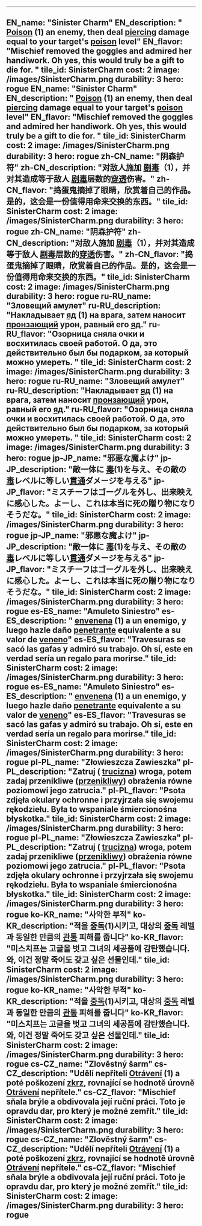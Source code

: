 ---

EN_name: "Sinister Charm"
EN_description: " <u>Poison</u> (1) an enemy, then deal <u>piercing</u> damage equal to your target's  <u>poison</u> level"
EN_flavor: "Mischief removed the goggles and admired her handiwork. Oh yes, this would truly be a gift to die for. "
tile_id: SinisterCharm
cost: 2
image: /images/SinisterCharm.png
durability: 3
hero: rogue
EN_name: "Sinister Charm"
EN_description: " <u>Poison</u> (1) an enemy, then deal <u>piercing</u> damage equal to your target's  <u>poison</u> level"
EN_flavor: "Mischief removed the goggles and admired her handiwork. Oh yes, this would truly be a gift to die for. "
tile_id: SinisterCharm
cost: 2
image: /images/SinisterCharm.png
durability: 3
hero: rogue
zh-CN_name: "阴森护符"
zh-CN_description: "对敌人施加 <u>剧毒</u>（1），并对其造成等于敌人 <u>剧毒</u>层数的<u>穿透</u>伤害。"
zh-CN_flavor: "捣蛋鬼摘掉了眼睛，欣赏着自己的作品。是的，这会是一份值得用命来交换的东西。"
tile_id: SinisterCharm
cost: 2
image: /images/SinisterCharm.png
durability: 3
hero: rogue
zh-CN_name: "阴森护符"
zh-CN_description: "对敌人施加 <u>剧毒</u>（1），并对其造成等于敌人 <u>剧毒</u>层数的<u>穿透</u>伤害。"
zh-CN_flavor: "捣蛋鬼摘掉了眼睛，欣赏着自己的作品。是的，这会是一份值得用命来交换的东西。"
tile_id: SinisterCharm
cost: 2
image: /images/SinisterCharm.png
durability: 3
hero: rogue
ru-RU_name: "Зловещий амулет"
ru-RU_description: "Накладывает  <u>яд</u> (1) на врага, затем наносит <u>пронзающий</u> урон, равный его  <u>яд</u>."
ru-RU_flavor: "Озорница сняла очки и восхитилась своей работой. О да, это действительно был бы подарком, за который можно умереть. "
tile_id: SinisterCharm
cost: 2
image: /images/SinisterCharm.png
durability: 3
hero: rogue
ru-RU_name: "Зловещий амулет"
ru-RU_description: "Накладывает  <u>яд</u> (1) на врага, затем наносит <u>пронзающий</u> урон, равный его  <u>яд</u>."
ru-RU_flavor: "Озорница сняла очки и восхитилась своей работой. О да, это действительно был бы подарком, за который можно умереть. "
tile_id: SinisterCharm
cost: 2
image: /images/SinisterCharm.png
durability: 3
hero: rogue
jp-JP_name: "邪悪な魔よけ"
jp-JP_description: "敵一体に <u>毒</u>(1)を与え、その敵の <u>毒</u>レベルに等しい<u>貫通</u>ダメージを与える"
jp-JP_flavor: "ミスチーフはゴーグルを外し、出来映えに感心した。よーし、これは本当に死の贈り物になりそうだな。"
tile_id: SinisterCharm
cost: 2
image: /images/SinisterCharm.png
durability: 3
hero: rogue
jp-JP_name: "邪悪な魔よけ"
jp-JP_description: "敵一体に <u>毒</u>(1)を与え、その敵の <u>毒</u>レベルに等しい<u>貫通</u>ダメージを与える"
jp-JP_flavor: "ミスチーフはゴーグルを外し、出来映えに感心した。よーし、これは本当に死の贈り物になりそうだな。"
tile_id: SinisterCharm
cost: 2
image: /images/SinisterCharm.png
durability: 3
hero: rogue
es-ES_name: "Amuleto Siniestro"
es-ES_description: " <u>envenena</u> (1) a un enemigo, y luego hazle daño <u>penetrante</u> equivalente a su valor de  <u>veneno</u>"
es-ES_flavor: "Travesuras se sacó las gafas y admiró su trabajo. Oh sí, este en verdad sería un regalo para morirse."
tile_id: SinisterCharm
cost: 2
image: /images/SinisterCharm.png
durability: 3
hero: rogue
es-ES_name: "Amuleto Siniestro"
es-ES_description: " <u>envenena</u> (1) a un enemigo, y luego hazle daño <u>penetrante</u> equivalente a su valor de  <u>veneno</u>"
es-ES_flavor: "Travesuras se sacó las gafas y admiró su trabajo. Oh sí, este en verdad sería un regalo para morirse."
tile_id: SinisterCharm
cost: 2
image: /images/SinisterCharm.png
durability: 3
hero: rogue
pl-PL_name: "Złowieszcza Zawieszka"
pl-PL_description: "Zatruj ( <u>trucizna</u>) wroga, potem zadaj przenikliwe (<u>przenikliwy</u>) obrażenia równe poziomowi jego zatrucia."
pl-PL_flavor: "Psota zdjęła okulary ochronne i przyjrzała się swojemu rękodziełu. Była to wspaniale śmiercionośna błyskotka."
tile_id: SinisterCharm
cost: 2
image: /images/SinisterCharm.png
durability: 3
hero: rogue
pl-PL_name: "Złowieszcza Zawieszka"
pl-PL_description: "Zatruj ( <u>trucizna</u>) wroga, potem zadaj przenikliwe (<u>przenikliwy</u>) obrażenia równe poziomowi jego zatrucia."
pl-PL_flavor: "Psota zdjęła okulary ochronne i przyjrzała się swojemu rękodziełu. Była to wspaniale śmiercionośna błyskotka."
tile_id: SinisterCharm
cost: 2
image: /images/SinisterCharm.png
durability: 3
hero: rogue
ko-KR_name: "사악한 부적"
ko-KR_description: "적을  <u>중독</u>(1)시키고, 대상의  <u>중독</u> 레벨과 동일한 만큼의 <u>관통</u> 피해를 줍니다"
ko-KR_flavor: "미스치프는 고글을 벗고 그녀의 세공품에 감탄했습니다. 와, 이건 정말 죽어도 갖고 싶은 선물인데."
tile_id: SinisterCharm
cost: 2
image: /images/SinisterCharm.png
durability: 3
hero: rogue
ko-KR_name: "사악한 부적"
ko-KR_description: "적을  <u>중독</u>(1)시키고, 대상의  <u>중독</u> 레벨과 동일한 만큼의 <u>관통</u> 피해를 줍니다"
ko-KR_flavor: "미스치프는 고글을 벗고 그녀의 세공품에 감탄했습니다. 와, 이건 정말 죽어도 갖고 싶은 선물인데."
tile_id: SinisterCharm
cost: 2
image: /images/SinisterCharm.png
durability: 3
hero: rogue
cs-CZ_name: "Zlověstný šarm"
cs-CZ_description: "Udělí nepříteli  <u>Otrávení</u> (1) a poté poškození <u>zkrz</u>, rovnající se hodnotě úrovně  <u>Otrávení</u>  nepřítele."
cs-CZ_flavor: "Mischief sňala brýle a obdivovala její ruční práci. Toto je opravdu dar, pro který je možné zemřít."
tile_id: SinisterCharm
cost: 2
image: /images/SinisterCharm.png
durability: 3
hero: rogue
cs-CZ_name: "Zlověstný šarm"
cs-CZ_description: "Udělí nepříteli  <u>Otrávení</u> (1) a poté poškození <u>zkrz</u>, rovnající se hodnotě úrovně  <u>Otrávení</u>  nepřítele."
cs-CZ_flavor: "Mischief sňala brýle a obdivovala její ruční práci. Toto je opravdu dar, pro který je možné zemřít."
tile_id: SinisterCharm
cost: 2
image: /images/SinisterCharm.png
durability: 3
hero: rogue
---